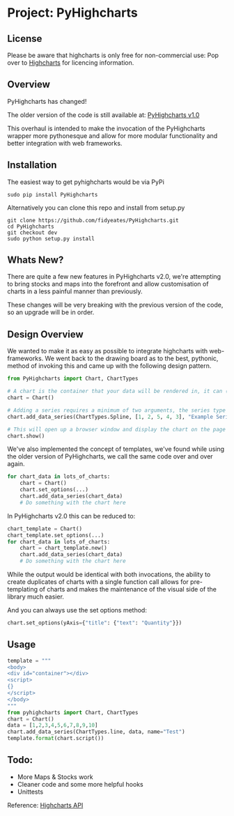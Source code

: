 # Project: PyHighcharts

## License

Please be aware that highcharts is only free for non-commercial use: Pop over to [Highcharts](http://shop.highsoft.com/) for licencing information.

## Overview

PyHighcharts has changed!

The older version of the code is still available at: [PyHighcharts v1.0](https://github.com/fidyeates/PyHighcharts/tree/branch1.0)

This overhaul is intended to make the invocation of the PyHighcharts wrapper more pythonesque and allow for more modular functionality and better integration with web frameworks.

## Installation

The easiest way to get pyhighcharts would be via PyPi

    sudo pip install PyHighcharts

Alternatively you can clone this repo and install from setup.py

    git clone https://github.com/fidyeates/PyHighcharts.git
    cd PyHighcharts
    git checkout dev
    sudo python setup.py install

## Whats New?

There are quite a few new features in PyHighcharts v2.0, we're attempting to bring stocks and maps into the forefront and allow customisation of charts in a less painful manner than previously.

These changes will be very breaking with the previous version of the code, so an upgrade will be in order.


## Design Overview

We wanted to make it as easy as possible to integrate highcharts with web-frameworks. We went back to the drawing board as to the best, pythonic, method of invoking this and came up with the following design pattern.

```python
from PyHighcharts import Chart, ChartTypes

# A chart is the container that your data will be rendered in, it can (obviously) support multiple data series within it.
chart = Chart()

# Adding a series requires a minimum of two arguments, the series type and an array of data points
chart.add_data_series(ChartTypes.Spline, [1, 2, 5, 4, 3], "Example Series")

# This will open up a browser window and display the chart on the page
chart.show()
```

We've also implemented the concept of templates, we've found while using the older version of PyHighcharts, we call the same code over and over again.

```python
for chart_data in lots_of_charts:
    chart = Chart()
    chart.set_options(...)
    chart.add_data_series(chart_data)
    # Do something with the chart here
```

In PyHighcharts v2.0 this can be reduced to:

```python
chart_template = Chart()
chart_template.set_options(...)
for chart_data in lots_of_charts:
    chart = chart_template.new()
    chart.add_data_series(chart_data)
    # Do something with the chart here
```

While the output would be identical with both invocations, the ability to create duplicates of charts with a single function call allows for pre-templating of charts and makes the maintenance of the visual side of the library much easier.

And you can always use the set options method:

```python
chart.set_options(yAxis={"title": {"text": "Quantity"}})
```

## Usage

```python
template = """
<body>
<div id="container"></div>
<script>
{}
</script>
</body>
"""
from pyhighcharts import Chart, ChartTypes
chart = Chart()
data = [1,2,3,4,5,6,7,8,9,10]
chart.add_data_series(ChartTypes.line, data, name="Test")
template.format(chart.script())
```

## Todo:

* More Maps & Stocks work
* Cleaner code and some more helpful hooks
* Unittests

Reference: [Highcharts API](http://api.highcharts.com/highcharts)
